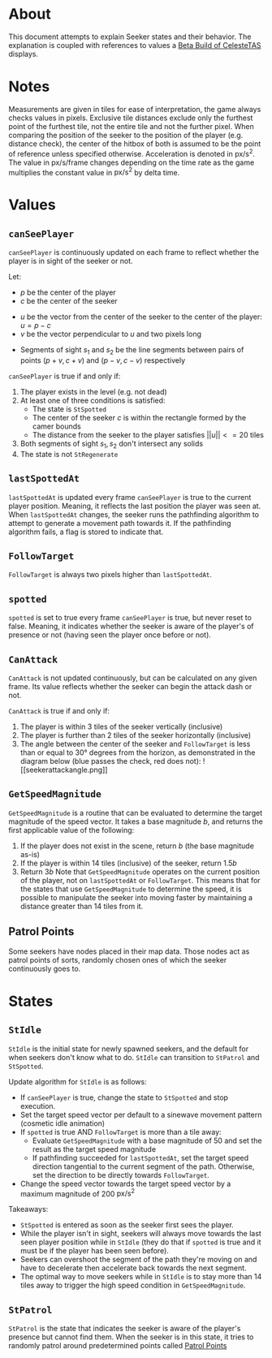 # About

This document attempts to explain Seeker states and their behavior.
The explanation is coupled with references to values a [Beta Build of CelesteTAS](https://github.com/EverestAPI/CelesteTAS-EverestInterop/suites/12114543885/artifacts/638447220) displays.

# Notes

Measurements are given in tiles for ease of interpretation, the game always checks values in pixels.
Exclusive tile distances exclude only the furthest point of the furthest tile, not the entire tile and not the further pixel.
When comparing the position of the seeker to the position of the player (e.g. distance check), the center of the hitbox of both is assumed to be the point of reference unless specified otherwise.
Acceleration is denoted in $\mathrm{px/s^2}$. The value in $\mathrm{px/s/frame}$ changes depending on the time rate as the game multiplies the constant value in $\mathrm{px/s^2}$ by delta time.

# Values

## `canSeePlayer`
`canSeePlayer` is continuously updated on each frame to reflect whether the player is in sight of the seeker or not.

Let:
* $p$ be the center of the player
* $c$ be the center of the seeker
- $u$ be the vector from the center of the seeker to the center of the player: $u=p-c$
- $v$ be the vector perpendicular to $u$ and two pixels long
* Segments of sight $s_1$ and $s_2$ be the line segments between pairs of points $(p+v, c+v)$ and $(p-v, c-v)$ respectively

`canSeePlayer` is true if and only if:
1. The player exists in the level (e.g. not dead)
2. At least one of three conditions is satisfied:
	- The state is `StSpotted`
	- The center of the seeker $c$ is within the rectangle formed by the camer bounds
	- The distance from the seeker to the player satisfies $||u||<=20$ tiles 
3. Both segments of sight $s_1, s_2$ don't intersect any solids
4. The state is not `StRegenerate`

## `lastSpottedAt`
`lastSpottedAt` is updated every frame `canSeePlayer` is true to the current player position. Meaning, it reflects the last position the player was seen at.
When `lastSpottedAt` changes, the seeker runs the pathfinding algorithm to attempt to generate a movement path towards it. If the pathfinding algorithm fails, a flag is stored to indicate that.

## `FollowTarget`
`FollowTarget` is always two pixels higher than `lastSpottedAt`.

## `spotted`
`spotted` is set to true every frame `canSeePlayer` is true, but never reset to false. Meaning, it indicates whether the seeker is aware of the player's of presence or not (having seen the player once before or not).

## `CanAttack`
`CanAttack` is not updated continuously, but can be calculated on any given frame. Its value reflects whether the seeker can begin the attack dash or not.

`CanAttack` is true if and only if:
1. The player is within 3 tiles of the seeker vertically (inclusive)
2. The player is further than 2 tiles of the seeker horizontally (inclusive)
3. The angle between the center of the seeker and `FollowTarget` is less than or equal to 30° degrees from the horizon, as demonstrated in the diagram below (blue passes the check, red does not): ![[seekerattackangle.png]]

## `GetSpeedMagnitude`
`GetSpeedMagnitude` is a routine that can be evaluated to determine the target magnitude of the speed vector. It takes a base magnitude $b$, and returns the first applicable value of the following:
1. If the player does not exist in the scene, return $b$ (the base magnitude as-is)
2. If the player is within 14 tiles (inclusive) of the seeker, return $1.5b$
3. Return $3b$
Note that `GetSpeedMagnitude` operates on the current position of the player, not on `lastSpottedAt` or `FollowTarget`.
This means that for the states that use `GetSpeedMagnitude` to determine the speed, it is possible to manipulate the seeker into moving faster by maintaining a distance greater than 14 tiles from it.

## Patrol Points
Some seekers have nodes placed in their map data. Those nodes act as patrol points of sorts, randomly chosen ones of which the seeker continuously goes to.

# States

## `StIdle`
`StIdle` is the initial state for newly spawned seekers, and the default for when seekers don't know what to do.
`StIdle` can transition to `StPatrol` and `StSpotted`.

Update algorithm for `StIdle` is as follows:
- If `canSeePlayer` is true, change the state to `StSpotted` and stop execution.
- Set the target speed vector per default to a sinewave movement pattern (cosmetic idle animation)
- If `spotted` is true AND `FollowTarget` is more than a tile away:
	- Evaluate `GetSpeedMagnitude` with a base magnitude of 50 and set the result as the target speed magnitude
	- If pathfinding succeeded for `lastSpottedAt`, set the target speed direction tangential to the current segment of the path. Otherwise, set the direction to be directly towards `FollowTarget`.
- Change the speed vector towards the target speed vector by a maximum magnitude of 200 $\mathrm{px/s^2}$

Takeaways:
- `StSpotted` is entered as soon as the seeker first sees the player.
- While the player isn't in sight, seekers will always move towards the last seen player position while in `StIdle` (they do that if `spotted` is true and it must be if the player has been seen before).
- Seekers can overshoot the segment of the path they're moving on and have to decelerate then accelerate back towards the next segment.
- The optimal way to move seekers while in `StIdle` is to stay more than 14 tiles away to trigger the high speed condition in `GetSpeedMagnitude`.


## `StPatrol`
`StPatrol` is the state that indicates the seeker is aware of the player's presence but cannot find them. When the seeker is in this state, it tries to randomly patrol around predetermined points called [Patrol Points](#patrol-points)